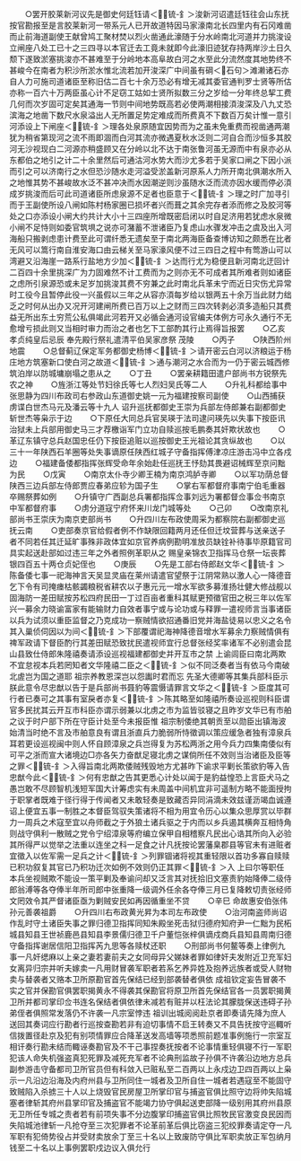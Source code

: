 <!-- { "loadSidebar": true } -->
　　○罢开胶莱新河议先是御史何廷钰请＜锍-釒＞浚新河诏遣廷钰往会山东抚按官勘报至是言胶莱新河一带系元人已开故道特因马家濠南北长四里内有石冈难凿而止前海道副使王献曾鸠工聚材焚以烈火凿通此濠随于分水岭南北河道并力挑浚设立闸座八处工已十之三四寻以本官迁去工竟未就即今此濠旧迹犹存持两岸沙土日久颓下遂致淤塞挑浚亦不甚难至于分岭地本高阜故白河之水至此分流然度其地势终不甚峻今在南者为积沙所淤水惟北流若加开浚深广中间虽有碙＜石句＞滩濑诸石亦自人力可施司道诸臣至称旧估二百七十余万恐必有增无减其委官通判罗士贤等所估亦称一百六十万两臣虽心计不足窃工姑如士贤所拟数三分之岁给一分年终总挈工费几何而次岁固可定矣其通海一节则中间地势既高若必使两潮相接湏浚深及八九丈恐滨海之地凿下数尺水泉溢出人无所置足势定难成而所费真不下数百万矣计惟一意引河添设上下闸座＜锍-釒＞理各处泉原随宜因势而为之虽未免重费而视凿通两潮犹为稍省第现河之流不雨即涸而白河其流亦微遇夏秋水泛则二河自合而沙恒多其胶河无沙视现白二河源亦稍盛顾又在分岭以北不达于南张鲁河虽无源而中有泉亦必从东都伯之地引之计二十余里然后可通沽河水势大而沙尤多若于吴家口闸之下因小派而引之可以济南行之水但恐沙随水走河溢受淤盖新河原系人力所开南北俱潮水所入之地惟其势不甚峻故水泛不甚冲决而水因潮逆则沙虽随水泛而流亦因水缓而停必湏成岁挑浚而后可此司道诸臣所虑泉源不足者也臣意于＜锍-釒＞理之时广加寻引而于王副使所设八闸如陈村杨家圈已损坏者兴而葺之其余完存者添而修之及胶河等处之口亦添设小闸大约共计大小十三四座所增既密启闭以时自足济用若犹虑水泉微小闸不足恃则如委官筑埧之说亦可潴蓄不泄诸臣乃复虑山水骤发冲击之虞及出入河海船只搬剥虑患计费至此可谓纤悉无遗矣至于南北两海臣备查博访知之颇悉在比者无风可以篙行南自淮安海口由云梯关至马家濠风便不过三四日之程中有莺游山可以湾避又沿海崖一路系行盐地方少加＜锍-釒＞达而行尤为稳便且新河南北迂回计二百四十余里挑深广为力固难然不计工费而为之则亦无不可成者其所难者则如诸臣之虑所引泉源恐或未足岁加挑浚其费不穷兼之此时南北兵革未宁而近日灾伤尤异常时工役今且暂停此役一兴虽假以三年之从容亦湏每岁给以银两五十余万当此财力绌乏之时何从出办又况开河建闸所费已百万以上之财而三四次转剥必湏多造船只其费益无所出东土穷荒公私俱竭此河若开又必循会通河设官编夫体例方可永久通行不无愈增亏损此则又当相时审力而治之者也乞下工部酌其行止焉得旨报罢
　　○乙亥  孝贞纯皇后忌辰  奉先殿行祭礼遣清平伯吴家彦祭  茂陵
　　○丙子
　　○陕西阶州地震
　　○总督蓟辽保定军务都御史杨博＜锍-釒＞请开密云白河以济粮运于杨庄地方筑塞新口使白河之故道＜锍-釒＞通与潮河之水合而为一仍于密云城西修筑泊岸以防城墉崩塌之患从之
　　○丁丑
　　○罢亲耕籍田遣户部尚书方锐祭先农之神
　　○旌浙江等处节妇徐氏等七人烈妇吴氏等二人
　　○升礼科都给事中张思静为四川布政司右参政山东道御史姚一元为福建按察司副使
　　○山西捕获虏谍白世杰马元及潘云等十九人  诏升巡抚都御史王崇为兵部左侍郎兼右副都御史斩世杰等枭示于边
　　○下原任大同总兵官吴瑛于法司逮问瑛先以失事下按臣讯治狱未上兵部用御史马三才荐檄诣军门立功自赎巡按毛鹏奏其奸欺状故也
　　○革辽东镇守总兵赵国忠任仍下按臣追赃以巡按御史王光祖论其贪纵故也
　　○以三十一年陕西石羊圈等处失事谪原任陕西红城子守备指挥傅津凉庄游击冯中立各戍边
　　○福建备倭都指挥张辉受命年余始赴任巡抚王忬劾其畏避诏械辉至京问黜为民
　　○戊寅
　　○南京太仆寺少卿王楠为南京鸿胪寺卿
　　○以军功荫总督陕西三边兵部左侍郎贾应春弟应轸为国子生
　　○掌右军都督府事南宁伯毛重器卒赐祭葬如例
　　○升镇守广西副总兵署都指挥佥事刘远为署都督佥事佥书南京中军都督府事
　　○虏分道寇宁府怀来川龙门城等处
　　○己卯
　　○改南京礼部尚书王崇庆为南京吏部尚书
　　○升四川左布政使周采为都察院右副都御史巡抚云南
　　○吏部奏京官给假者例不作缺限回籍两月还任但迁坟营葬与送亲送子者不同若任其迁延旷事殊非政体宜如京官养病例勘明准放员缺铨补待事毕原籍官司具实起送赴部如过违三年之外者照例革职从之  赐皇亲锦衣卫指挥马仓祭一坛丧葬银四百五十两仓贞妃侄也
　　○庚辰
　　○先是工部右侍郎赵文华＜锍-釒＞陈备倭七事一祀海神言天吴显灵庙在莱州请遣官望祭于江阴常熟以激人心一降德音乞下令有司掩瘗枯骸蠲粮税省耕农以子惠元元一增水军欲多募淮扬壮健大修战舰以固海防一差田赋按苏松四府民田一丁过百亩者重科其赋更预徵官田之税三年以佐军兴一募余力晓谕富家有能输财力自效者事宁或与论功或与释罪一遣视师言当事诸臣以兵为试须以重臣监督之乃克成功一察贼情欲招通番旧党并海盐徒易以忠义之名令其入巢侦伺因以为间＜锍-釒＞下部覆谓祀海神降德音增水军募余力察贼情俱有禆军政请下督臣酌行其差田赋恐致扰民遣视师宜行总督张经奖率诸军不必别遣会昆山县致仕侍郎朱隆禧奏请添设巡视福建都御史并开互市之禁  上谕闾臣曰南北两欺不宜怠视本兵若罔知者文华隆禧二臣之＜锍-釒＞似不同泛奏者当有依马今南破北虗岂为国之道耶  祖宗养教恩深岂以怨讟时君而忘  先圣大德卿等其集兵部科臣示朕此意令尽忠猷以告于是兵部尚书聂豹等震慑请罪言文华之＜锍-釒＞臣度其可行者已奏可之其事有室戾者亦复＜锍-釒＞陈其略至如隆禧所奏设巡视则科臣谓官多民扰其云开互市科臣亦谓示弱兼以北虏之市为监皆驳寝之且昨岁文华已有市舶之议于时户部下所在守臣计处至今未报臣惟  祖宗制倭绝其朝贡至以勋臣出镇海波始清当时绝不言及市舶意良有谓且浙直兵力脆弱所恃徵调以策应缓急者独有漳泉兵耳若更设巡视闽中则人怀自顾漳泉之兵岂得复为苏松两浙之用今兵力四集南倭似有可平之浙而宣大诸境边□亦各矢力奋猷足寝北虏之谋倘所任不效则当治诸臣及臣等之罪＜锍-釒＞入得旨南北两欺倭贼残毁地方尤甚昨下谕求平剿长策欲豹等入告忠猷今此＜锍-釒＞何有忠猷之告其更悉心计处以闻于是豹益惶恐上言臣犬马之愚岂敢不尽顾智机浅短军国大计筹虑实有未周盖中间机宜非可遥制方略不能面授拘于职掌者既难于径行得于传闻者又未敢轻奏是致藏否异同涓滴未效兹谨沥竭血诚遵诏上便宜五事一制胜之本督臣驾驭失策诸将不相为用宜令历心以集众思厚赏以毕群力一周兵之术寇至宜以舟师截之于外狼土诸兵驱之于内而以乡兵遏其横奔互相恃角则战守俱利一散贼之党令宁绍漳泉等府编立保甲自相稽察凡民出心诰其所向入必验其所得严以觉举之法重以连坐之科一足食之计凡抚按论罢藩臬郡县等官未有进赃者宜徵入以佐军需一足兵之计＜锍-釒＞列罪锢诸将视其重轻限以首功多寡自赎赎已积功叙复其官已乃积功迁次如例不效则仍正其罪＜锍-釒＞入  上曰尔等职任本兵坐视贼欺不能设一策平剿及奉谕问却又泛言其对抚拾旧文塞责豹始降俸二级侍郎翁溥等各夺俸半年所司郎中张重降一级调外任余各夺俸三月已复降敕切责张经师文罔效令其严督诸臣亟为剿贼安民如再因循重坐不贷
　　○辛巳  命故惠安伯张伟孙元善袭祖爵
　　○升四川右布政黄光昇为本司左布政使
　　○治河南盗师尚诏作乱时守土诸臣失事之罪归德卫指挥同知朱殿坐死击狱归德府知府尹一仁黜为民柘城县知县王世祯鹿邑县知县李景儒归德卫千户董恺张梓俱谪戍商兵县知县周南归德守备指挥谢居信阳卫指挥芮九思等各赎杖还职
　　○刑部尚书何鳌等奏上律例九事一凡奸缌麻以上亲之妻若妻前夫之女同母异父娣妹者罪如律奸夫发附近卫充军妇女离异归宗并听夫嫁卖一凡用财冒袭军职者若系乞养异姓及抱养远族者或受人财物卖与替袭者又赂本卫所原勘官首先保结已经到部袭替者俱依  成祖钦定妄告冒袭不实之官并保勘官俱罢职揭黄永不得袭其保勘官将原卫所首先保结官各一员罢职揭黄卫所并都司掌印佥书连名保结者俱依律未减若有赃并以枉法论其朦胧保送违碍子孙弟侄者俱照常发落仍不许袭一凡宗室悖违  祖训出城阅阅赴京者即奏请先降为庶人送回其奏词应行勘者行巡按查勘若非有迫切事情不启王转奏又不具告抚按守巡輙听信拨置径赴京及犯有别项情罪应合降革送发高墙等项悉照前题准事例施行一宗室互相讦奏行勘未结而輙诬奏勘官及不干己事捏奏抚按者不论事情重轻俱寝不行一军职犯该人命失机强盗真犯死罪及减死充军者不论典刑监故子孙俱不许袭沿边地方总兵副参游击守备都司卫所官员但有科敛入已赃私至二百两以上永戍边卫四百两以上枭示一凡沿边沿海及内府州县与卫所同住一城者及卫所自住一城者若遇寇至不能固守致贼陷入杀掳三十人以上烧毁官民房屋卫所掌印官与捕盗官俱比照守边将帅失陷城塞者律斩其府州县掌印官及捕盗官不能竭力协守俱起送吏部降一级别用其府州县原无卫所任专城之责者若有前项失事不分边腹掌印捕盗官俱比照牧民官激变良民因而失陷城池律斩一凡抢夺至三次犯罪者不论革前革后俱比窃盗三犯绞罪奏请定夺一凡军职有犯倚势役占并受财卖放余丁至三十名以上致废防守俱比军职卖放正军包纳月钱至二十名以上事例罢职戍边议入俱允行
